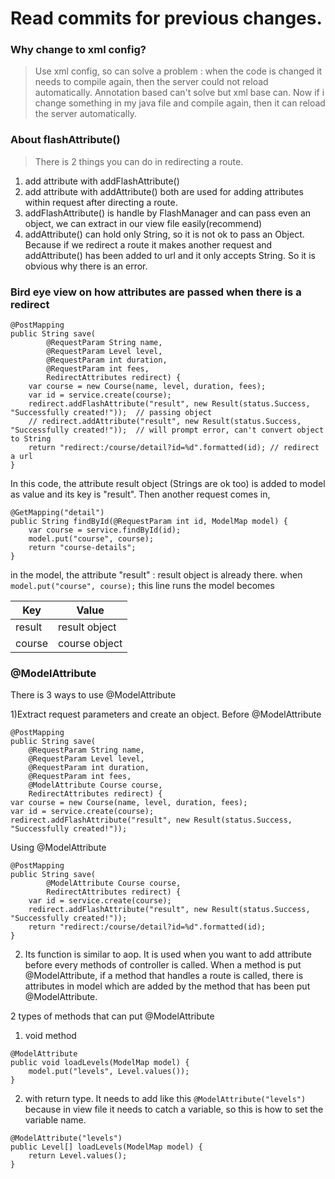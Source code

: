 # Read commits for previous changes.

### Why change to xml config?
>Use xml config, so can solve a problem : when the code is changed it needs to compile again, 
then the server could not reload automatically. 
Annotation based can't solve but xml base can.
Now if i change something in my java file and compile again, then it can reload the server automatically.


### About flashAttribute()
>There is 2 things you can do in redirecting a route. 
1) add attribute with addFlashAttribute()
2) add attribute with addAttribute()
both are used for adding attributes within request after directing a route.
1) addFlashAttribute() is handle by FlashManager and can pass even an object, we can extract in our view file easily(recommend)
2) addAttribute() can hold only String, so it is not ok to pass an Object. 
Because if we redirect a route it makes another request and addAttribute() has been added to url and it only accepts String. So it is obvious why there is an error.


### Bird eye view on how attributes are passed when there is a redirect
```
@PostMapping 
public String save(
		@RequestParam String name,
		@RequestParam Level level,
		@RequestParam int duration,
		@RequestParam int fees,
		RedirectAttributes redirect) {
	var course = new Course(name, level, duration, fees);
	var id = service.create(course);
	redirect.addFlashAttribute("result", new Result(status.Success, "Successfully created!"));  // passing object
	// redirect.addAttribute("result", new Result(status.Success, "Successfully created!"));  // will prompt error, can't convert object to String
	return "redirect:/course/detail?id=%d".formatted(id); // redirect a url
}
```
In this code, the attribute result object (Strings are ok too) is added to model as value and its key is "result". Then another request comes in, 

```
@GetMapping("detail") 
public String findById(@RequestParam int id, ModelMap model) {
	var course = service.findById(id);
	model.put("course", course);
	return "course-details";
}
```
in the model, the attribute "result" : result object is already there. when ``model.put("course", course);`` this line runs the model becomes 


| Key      | Value                   |
| -------  | ----------------------- |
| result   | result object           |
| course   | course object           |


### @ModelAttribute
There is 3 ways to use @ModelAttribute

1)Extract request parameters and create an object.
Before @ModelAttribute

```
@PostMapping
public String save(
	@RequestParam String name,
	@RequestParam Level level,
	@RequestParam int duration,
	@RequestParam int fees,
	@ModelAttribute Course course,
	RedirectAttributes redirect) {
var course = new Course(name, level, duration, fees);
var id = service.create(course);
redirect.addFlashAttribute("result", new Result(status.Success, "Successfully created!"));
```

Using @ModelAttribute

```
@PostMapping 
public String save(
		@ModelAttribute Course course, 
		RedirectAttributes redirect) {
	var id = service.create(course);
	redirect.addFlashAttribute("result", new Result(status.Success, "Successfully created!"));
	return "redirect:/course/detail?id=%d".formatted(id);
}
```

2) Its function is similar to aop. It is used when you want to add attribute before every methods of controller is called. When a method is put @ModelAttribute, if a method that handles a route is called, there is attributes in model which are added by the method that has been put @ModelAttribute.

2 types of methods that can put @ModelAttribute

1) void method

```
@ModelAttribute
public void loadLevels(ModelMap model) {
	model.put("levels", Level.values());
}
```

2) with return type. It needs to add like this ``@ModelAttribute("levels")`` because in view file it needs to catch a variable, so this is how to set the variable name.

```
@ModelAttribute("levels")
public Level[] loadLevels(ModelMap model) {
	return Level.values();
}
```





